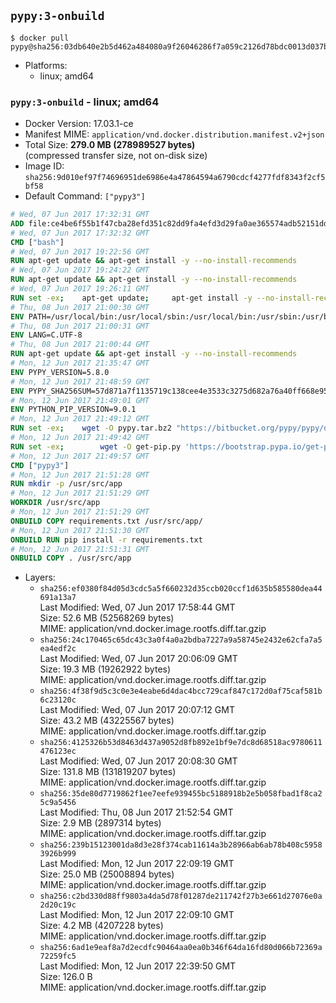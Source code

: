## `pypy:3-onbuild`

```console
$ docker pull pypy@sha256:03db640e2b5d462a484080a9f26046286f7a059c2126d78bdc0013d037b509b5
```

-	Platforms:
	-	linux; amd64

### `pypy:3-onbuild` - linux; amd64

-	Docker Version: 17.03.1-ce
-	Manifest MIME: `application/vnd.docker.distribution.manifest.v2+json`
-	Total Size: **279.0 MB (278989527 bytes)**  
	(compressed transfer size, not on-disk size)
-	Image ID: `sha256:9d010ef97f74696951de6986e4a47864594a6790cdcf4277fdf8343f2cf5bf58`
-	Default Command: `["pypy3"]`

```dockerfile
# Wed, 07 Jun 2017 17:32:31 GMT
ADD file:ce4be6f55b1f47cba28efd351c82dd9fa4efd3d29fa0ae365574adb52151dda1 in / 
# Wed, 07 Jun 2017 17:32:32 GMT
CMD ["bash"]
# Wed, 07 Jun 2017 19:22:56 GMT
RUN apt-get update && apt-get install -y --no-install-recommends 		ca-certificates 		curl 		wget 	&& rm -rf /var/lib/apt/lists/*
# Wed, 07 Jun 2017 19:24:22 GMT
RUN apt-get update && apt-get install -y --no-install-recommends 		bzr 		git 		mercurial 		openssh-client 		subversion 				procps 	&& rm -rf /var/lib/apt/lists/*
# Wed, 07 Jun 2017 19:26:11 GMT
RUN set -ex; 	apt-get update; 	apt-get install -y --no-install-recommends 		autoconf 		automake 		bzip2 		file 		g++ 		gcc 		imagemagick 		libbz2-dev 		libc6-dev 		libcurl4-openssl-dev 		libdb-dev 		libevent-dev 		libffi-dev 		libgdbm-dev 		libgeoip-dev 		libglib2.0-dev 		libjpeg-dev 		libkrb5-dev 		liblzma-dev 		libmagickcore-dev 		libmagickwand-dev 		libncurses-dev 		libpng-dev 		libpq-dev 		libreadline-dev 		libsqlite3-dev 		libssl-dev 		libtool 		libwebp-dev 		libxml2-dev 		libxslt-dev 		libyaml-dev 		make 		patch 		xz-utils 		zlib1g-dev 				$( 			if apt-cache show 'default-libmysqlclient-dev' 2>/dev/null | grep -q '^Version:'; then 				echo 'default-libmysqlclient-dev'; 			else 				echo 'libmysqlclient-dev'; 			fi 		) 	; 	rm -rf /var/lib/apt/lists/*
# Thu, 08 Jun 2017 21:00:30 GMT
ENV PATH=/usr/local/bin:/usr/local/sbin:/usr/local/bin:/usr/sbin:/usr/bin:/sbin:/bin
# Thu, 08 Jun 2017 21:00:31 GMT
ENV LANG=C.UTF-8
# Thu, 08 Jun 2017 21:00:44 GMT
RUN apt-get update && apt-get install -y --no-install-recommends 		tcl 		tk 	&& rm -rf /var/lib/apt/lists/*
# Mon, 12 Jun 2017 21:35:47 GMT
ENV PYPY_VERSION=5.8.0
# Mon, 12 Jun 2017 21:48:59 GMT
ENV PYPY_SHA256SUM=57d871a7f1135719c138cee4e3533c3275d682a76a40ff668e95150c65923035
# Mon, 12 Jun 2017 21:49:01 GMT
ENV PYTHON_PIP_VERSION=9.0.1
# Mon, 12 Jun 2017 21:49:12 GMT
RUN set -ex; 	wget -O pypy.tar.bz2 "https://bitbucket.org/pypy/pypy/downloads/pypy3-v${PYPY_VERSION}-linux64.tar.bz2"; 	echo "$PYPY_SHA256SUM *pypy.tar.bz2" | sha256sum -c; 	tar -xjC /usr/local --strip-components=1 -f pypy.tar.bz2; 	rm pypy.tar.bz2
# Mon, 12 Jun 2017 21:49:42 GMT
RUN set -ex; 		wget -O get-pip.py 'https://bootstrap.pypa.io/get-pip.py'; 		pypy3 get-pip.py 		--disable-pip-version-check 		--no-cache-dir 		"pip==$PYTHON_PIP_VERSION" 	; 	pip --version; 		rm -f get-pip.py
# Mon, 12 Jun 2017 21:49:57 GMT
CMD ["pypy3"]
# Mon, 12 Jun 2017 21:51:28 GMT
RUN mkdir -p /usr/src/app
# Mon, 12 Jun 2017 21:51:29 GMT
WORKDIR /usr/src/app
# Mon, 12 Jun 2017 21:51:29 GMT
ONBUILD COPY requirements.txt /usr/src/app/
# Mon, 12 Jun 2017 21:51:30 GMT
ONBUILD RUN pip install -r requirements.txt
# Mon, 12 Jun 2017 21:51:31 GMT
ONBUILD COPY . /usr/src/app
```

-	Layers:
	-	`sha256:ef0380f84d05d3cdc5a5f660232d35ccb020ccf1d635b585580dea44691a13a7`  
		Last Modified: Wed, 07 Jun 2017 17:58:44 GMT  
		Size: 52.6 MB (52568269 bytes)  
		MIME: application/vnd.docker.image.rootfs.diff.tar.gzip
	-	`sha256:24c170465c65dc43c3a0f4a0a2bdba7227a9a58745e2432e62cfa7a5ea4edf2c`  
		Last Modified: Wed, 07 Jun 2017 20:06:09 GMT  
		Size: 19.3 MB (19262922 bytes)  
		MIME: application/vnd.docker.image.rootfs.diff.tar.gzip
	-	`sha256:4f38f9d5c3c0e3e4eabe6d4dac4bcc729caf847c172d0af75caf581b6c23120c`  
		Last Modified: Wed, 07 Jun 2017 20:07:12 GMT  
		Size: 43.2 MB (43225567 bytes)  
		MIME: application/vnd.docker.image.rootfs.diff.tar.gzip
	-	`sha256:4125326b53d8463d437a9052d8fb892e1bf9e7dc8d68518ac9780611476123ec`  
		Last Modified: Wed, 07 Jun 2017 20:08:30 GMT  
		Size: 131.8 MB (131819207 bytes)  
		MIME: application/vnd.docker.image.rootfs.diff.tar.gzip
	-	`sha256:35de80d7719862f1ee7eefe939455bc5188918b2e5b058fbad1f8ca25c9a5456`  
		Last Modified: Thu, 08 Jun 2017 21:52:54 GMT  
		Size: 2.9 MB (2897314 bytes)  
		MIME: application/vnd.docker.image.rootfs.diff.tar.gzip
	-	`sha256:239b15123001da8d3e28f374cab11614a3b28966ab6ab78b408c59583926b999`  
		Last Modified: Mon, 12 Jun 2017 22:09:19 GMT  
		Size: 25.0 MB (25008894 bytes)  
		MIME: application/vnd.docker.image.rootfs.diff.tar.gzip
	-	`sha256:c2bd330d88ff9803a4da5d78f01287de211742f27b3e661d27076e0a2d20c19c`  
		Last Modified: Mon, 12 Jun 2017 22:09:10 GMT  
		Size: 4.2 MB (4207228 bytes)  
		MIME: application/vnd.docker.image.rootfs.diff.tar.gzip
	-	`sha256:6ad1e9eaf8a7d2ecdfc90464aa0ea0b346f64da16fd80d066b72369a72259fc5`  
		Last Modified: Mon, 12 Jun 2017 22:39:50 GMT  
		Size: 126.0 B  
		MIME: application/vnd.docker.image.rootfs.diff.tar.gzip
